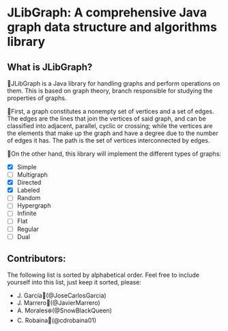 # JLibGraph: A comprehensive Java graph data structure and algorithms library

## What is JLibGraph?

:small_blue_diamond:JLibGraph is a Java library for handling graphs and perform operations on them. This is based on graph theory, branch responsible for studying the properties of graphs.

:small_blue_diamond:First, a graph constitutes a nonempty set of vertices and a set of edges. The edges are the lines that join the vertices of said graph, and can be classified into adjacent, parallel, cyclic or crossing; while the vertices are the elements that make up the graph and have a degree due to the number of edges it has. The path is the set of vertices interconnected by edges. 

:small_blue_diamond:On the other hand, this library will implement the different types of graphs:
- [X] Simple
- [ ] Multigraph 
- [X] Directed 
- [X] Labeled 
- [ ] Random 
- [ ] Hypergraph 
- [ ] Infinite 
- [ ] Flat 
- [ ] Regular 
- [ ] Dual 

## Contributors:

The following list is sorted by alphabetical order. Feel free to include yourself into this list, just keep it sorted, please:

- J. García:mango:(@JoseCarlosGarcia)
- J. Marrero:robot:(@JavierMarrero)
- A. Morales:snowflake:(@SnowBlackQueen)
- C. Robaina:evergreen_tree:(@cdrobaina01)
